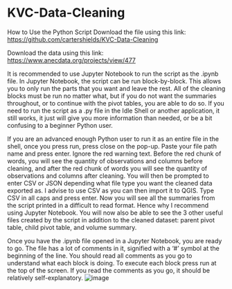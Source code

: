 # KVC-Data-Cleaning
How to Use the Python Script
Download the file using this link:
https://github.com/cartershields/KVC-Data-Cleaning

Download the data using this link:
https://www.anecdata.org/projects/view/477

It is recommended to use Jupyter Notebook to run the script as the .ipynb file. In Jupyter Notebook, the script can be run block-by-block. This allows you to only run the parts that you want and leave the rest. All of the cleaning blocks must be run no matter what, but if you do not want the summaries throughout, or to continue with the pivot tables, you are able to do so. If you need to run the script as a .py file in the Idle Shell or another application, it still works, it just will give you more information than needed, or be a bit confusing to a beginner Python user. 

If you are an advanced enough Python user to run it as an entire file in the shell, once you press run, press close on the pop-up. Paste your file path name and press enter. Ignore the red warning text. Before the red chunk of words, you will see the quantity of observations and columns before cleaning, and after the red chunk of words you will see the quantity of observations and columns after cleaning. You will then be prompted to enter CSV or JSON depending what file type you want the cleaned data exported as. I advise to use CSV as you can then import it to QGIS. Type CSV in all caps and press enter. Now you will see all the summaries from the script printed in a difficult to read format. Hence why I recommend using Jupyter Notebook. You will now also be able to see the 3 other useful files created by the script in addition to the cleaned dataset: parent pivot table, child pivot table, and volume summary. 

Once you have the .ipynb file opened in a Jupyter Notebook, you are ready to go. The file has a lot of comments in it, signified with a ‘#’ symbol at the beginning of the line. You should read all comments as you go to understand what each block is doing. To execute each block press run at the top of the screen. If you read the comments as you go, it should be relatively self-explanatory. 
![image](https://user-images.githubusercontent.com/98064976/236513256-057b018f-d8ca-4647-9d06-c9398948c2db.png)
